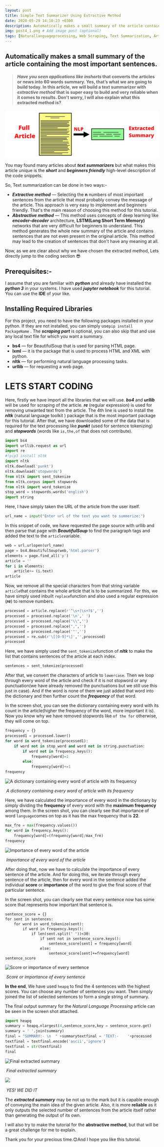 ```yaml
---
layout: post
title: Simple Text Summarizer Using Extractive Method
date: 2020-05-29 14:10:23 +0300
description: Automatically makes a small summary of the article containing the most important sentences. # Add post description (optional)
img: post4_1.png # Add image post (optional)
tags: [Naturallanguageprocessing, Web Scraping, Text Summarization, Artificial Intelligence]
---
```

## Automatically makes a small summary of the article containing the most important sentences.



> #### *Have you seen applications like*  ***inshorts*** that converts the articles or news into 60 words summary. Yes, that’s what we are going to build today. In this article, we will build a text summarizer with ***extractive method*** that is super easy to build and very reliable when it comes to results. Don't worry, I will also explain what this extracted method is?

![Sentimental Analysis with Web Scraping](/assets/img/post4_1.png)

You may found many articles about ***text summarizers*** but what makes this article unique is the ***short*** and ***beginners friendly*** high-level description of the code snippets.

So, Text summarization can be done in two ways:-

- ***Extractive method*** — Selecting the **n** numbers of most important sentences from the article that most probably convey the message of the article. This approach is very easy to implement and beginners friendly. That's the main reason of choosing this method for this tutorial.
- ***Abstractive method*** — This method uses concepts of deep learning like ***encoder-decoder*** architecture, **LSTM(**Long Short Term Memory**)** networks that are very difficult for beginners to understand. This method generates the whole new summary of the article and contains sentences that are not even present in the original article. This method may lead to the creation of sentences that don't have any meaning at all.

Now, as we are clear about why we have chosen the extracted method, Lets directly jump to the coding section 😎

## **Prerequisites:-**

I assume that you are familiar with ***python*** and already have installed the ***python 3*** in your systems. I have used ***jupyter notebook*** for this tutorial. You can use the **IDE** of your like.

## **Installing Required Libraries**

For this project, you need to have the following packages installed in your python. If they are not installed, you can simply use`pip install PackageName` . The ***scraping part*** is optional, you can also skip that and use any local text file for which you want a summary.

- **bs4** — for BeautifulSoup that is used for parsing HTML page.
- **lxml** — it is the package that is used to process HTML and XML with python.
- **nltk** — for performing natural language processing tasks.
- **urllib** — for requesting a web page.

# **LETS START CODING**

Here, firstly we have import all the libraries that we will use. ***bs4*** and ***urllib*** will be used for scraping of the article. ***re*** (regular expression) is used for removing unwanted text from the article. The 4th line is used to install the ***nltk*** (natural language toolkit ) package that is the most important package for this tutorial. After that, we have downloaded some of the data that is required for the text processing like ***punkt*** (used for sentence tokenizing) and ***stopwords*** (words like `is,the,of` that does not contribute).

```python
import bs4
import urllib.request as url
import re
#!pip3 install nltk
import nltk
nltk.download('punkt')
nltk.download('stopwords')
from nltk import sent_tokenize
from nltk.corpus import stopwords
from nltk import word_tokenize
stop_word = stopwords.words('english')
import string
```

Here, I have simply taken the URL of the article from the user itself.

```python
url_name = input("Enter url of the text you want to summerize:")
```

In this snippet of code, we have requested the page source with urllib and then parse that page with ***BeautifulSoup*** to find the paragraph tags and added the text to the `article`variable.

```python
web = url.urlopen(url_name)
page = bs4.BeautifulSoup(web,'html.parser')
elements = page.find_all('p')
article = ''
for i in elements:
    article+= (i.text)
article
```

Now, we remove all the special characters from that string variable `article`that contains the whole article that is to be summarized. For this, we have simply used inbuilt `replace`function and also used a regular expression (***re***) to remove numbers.

```python
processed = article.replace(r'^\s+|\s+?$','')
processed = processed.replace('\n',' ')
processed = processed.replace("\\",'')
processed = processed.replace(",",'')
processed = processed.replace('"','')
processed = re.sub(r'\[[0-9]*\]','',processed)
processed
```

Here, we have simply used the `sent_tokenize`function of ***nltk*** to make the list that contains sentences of the article at each index.

```python
sentences = sent_tokenize(processed)
```

After that, we convert the characters of article to `lowercase`. Then we loop through every word of the article and check if it is not stopword or any punctuation(we have already removed the punctuations but we still use this just in case). And if the word is none of them we just added that word into the dictionary and then further count the ***frequency*** of that word.

In the screen shot, you can see the dictionary containing every word with its count in the article(higher the frequency of the word, more important it is). Now you know why we have removed stopwords like `of the for` otherwise, they will come on top.

```python
frequency = {}
processed1 = processed.lower()
for word in word_tokenize(processed1):
    if word not in stop_word and word not in string.punctuation:
        if word not in frequency.keys():
            frequency[word]=1
        else:
            frequency[word]+=1
frequency
```

![A dictionary containing every word of article with its frequency](https://miro.medium.com/max/301/1*Sw3oEthOgrf0-w6H4y6SEA.png)

​                                                *A dictionary containing every word of article with its frequency*

Here, we have calculated the importance of every word in the dictionary by simply dividing the **frequency** of every word with the **maximum frequency** among them. In the screen shot, you can clearly see that importance of word `language`comes on top as it has the max frequency that is **22**.

```python
max_fre = max(frequency.values())
for word in frequency.keys():
    frequency[word]=(frequency[word]/max_fre)
frequency
```

![Importance of every word of the article](https://miro.medium.com/max/426/1*6yTj6QITSzbn5CqZrtL8sw.png)

​                                                                       *Importance of every word of the article*

After doing that, now we have to calculate the importance of every sentence of the article. And for doing this, we iterate through every sentence of the article, then for every word in the sentence added the individual **score** or **importance** of the word to give the final score of that particular sentence.

In the screen shot, you can clearly see that every sentence now has some score that represents how important that sentence is.

```
sentence_score = {}
for sent in sentences:
    for word in word_tokenize(sent):
        if word in frequency.keys():
            if len(sent.split(' '))<30:
                if sent not in sentence_score.keys():
                    sentence_score[sent] = frequency[word]
                else:
                    sentence_score[sent]+=frequency[word]
sentence_score
```



![Score or importance of every sentence](https://miro.medium.com/max/980/1*LzbU0FJ8vme8wOuXT59I2Q.png)

​                                                                *Score or importance of every sentence*

**In the end**, We have used `heapq` to find the 4 sentences with the highest scores. You can choose any number of sentences you want. Then simply joined the list of selected sentences to form a single string of summary.

The final output summary for the *Natural Language Processing* article can be seen in the screen shot attached.

```python
import heapq
summary = heapq.nlargest(4,sentence_score,key = sentence_score.get)
summary = ' '.join(summary)
final = "SUMMARY:- \n  " +summarytextfinal = 'TEXT:-    '+processed
textfinal = textfinal.encode('ascii','ignore')
textfinal = str(textfinal) 
final
```

![Final extracted summary](https://miro.medium.com/max/1056/1*08SR_0zXZ7rum84CTy_S7A.png)

​                                                                            *Final extracted summary*



![](/home/pushkara/Desktop/portfolio/flexible-jekyll/assets/img/post4_2.gif)           

​                     *YES! WE DID IT*

The ***extracted summary*** may be not up to the mark but it is capable enough of conveying the main idea of the given article. Also, it is more **reliable** as it only outputs the selected number of sentences from the article itself rather than generating the output of its own.

I will also try to make the tutorial for the **abstractive method**, but that will be a great challenge for me to explain. 

Thank you for your precious time.😊And I hope you like this tutorial.

